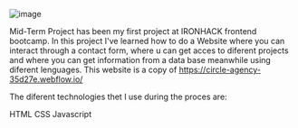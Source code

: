 ![image](https://user-images.githubusercontent.com/109300034/183027197-36d3516b-f7b6-4b69-ab08-3a0436c539ee.png)



Mid-Term Project has been my first project at IRONHACK frontend bootcamp. In this project I've learned how to do a Website where you can interact through a contact form, where u can get acces to diferent projects and where you can get information from a data base meanwhile using diferent lenguages. This website is a copy of https://circle-agency-35d27e.webflow.io/ 

The diferent technologies thet I use during the proces are:

HTML
CSS
Javascript
